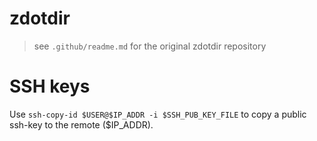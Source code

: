# zdotdir

> see `.github/readme.md` for the original zdotdir repository

# SSH keys

Use `ssh-copy-id $USER@$IP_ADDR -i $SSH_PUB_KEY_FILE` to copy a public ssh-key to the remote ($IP_ADDR).

